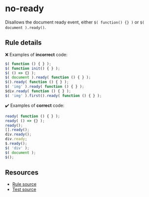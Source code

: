 [//]: # (This file is generated by eslint-docgen. Do not edit it directly.)

# no-ready

Disallows the document ready event, either `$( function() {} )` or `$( document ).ready()`.

## Rule details

❌ Examples of **incorrect** code:
```js
$( function () { } );
$( function init() { } );
$( () => {} );
$( document ).ready( function () { } );
$().ready( function () { } );
$( 'img' ).ready( function () { } );
$div.ready( function () { } );
$( 'img' ).first().ready( function () { } );
```

✔️ Examples of **correct** code:
```js
ready( function () { } );
ready( () => {} );
ready();
[].ready();
div.ready();
div.ready;
$.ready();
$( 'div' );
$( document );
$();
```

## Resources

* [Rule source](/src/rules/no-ready.js)
* [Test source](/tests/rules/no-ready.js)
